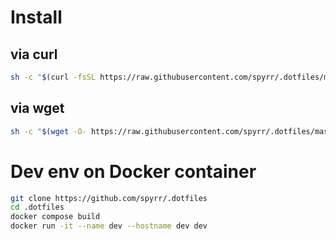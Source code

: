# Install

## via curl

```bash
sh -c "$(curl -fsSL https://raw.githubusercontent.com/spyrr/.dotfiles/master/bin/install.sh)"
```

## via wget

```bash
sh -c "$(wget -O- https://raw.githubusercontent.com/spyrr/.dotfiles/master/bin/install.sh)"
```

# Dev env on Docker container
```bash
git clone https://github.com/spyrr/.dotfiles
cd .dotfiles
docker compose build
docker run -it --name dev --hostname dev dev
```
